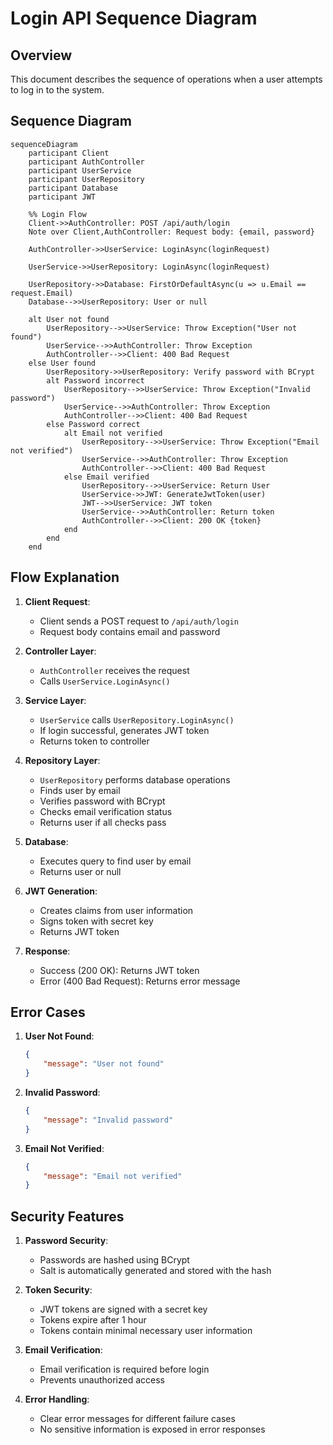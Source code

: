 ﻿# Login API Sequence Diagram

## Overview
This document describes the sequence of operations when a user attempts to log in to the system.

## Sequence Diagram

```mermaid
sequenceDiagram
    participant Client
    participant AuthController
    participant UserService
    participant UserRepository
    participant Database
    participant JWT

    %% Login Flow
    Client->>AuthController: POST /api/auth/login
    Note over Client,AuthController: Request body: {email, password}
    
    AuthController->>UserService: LoginAsync(loginRequest)
    
    UserService->>UserRepository: LoginAsync(loginRequest)
    
    UserRepository->>Database: FirstOrDefaultAsync(u => u.Email == request.Email)
    Database-->>UserRepository: User or null
    
    alt User not found
        UserRepository-->>UserService: Throw Exception("User not found")
        UserService-->>AuthController: Throw Exception
        AuthController-->>Client: 400 Bad Request
    else User found
        UserRepository->>UserRepository: Verify password with BCrypt
        alt Password incorrect
            UserRepository-->>UserService: Throw Exception("Invalid password")
            UserService-->>AuthController: Throw Exception
            AuthController-->>Client: 400 Bad Request
        else Password correct
            alt Email not verified
                UserRepository-->>UserService: Throw Exception("Email not verified")
                UserService-->>AuthController: Throw Exception
                AuthController-->>Client: 400 Bad Request
            else Email verified
                UserRepository-->>UserService: Return User
                UserService->>JWT: GenerateJwtToken(user)
                JWT-->>UserService: JWT token
                UserService-->>AuthController: Return token
                AuthController-->>Client: 200 OK {token}
            end
        end
    end
```

## Flow Explanation

1. **Client Request**:
    - Client sends a POST request to `/api/auth/login`
    - Request body contains email and password

2. **Controller Layer**:
    - `AuthController` receives the request
    - Calls `UserService.LoginAsync()`

3. **Service Layer**:
    - `UserService` calls `UserRepository.LoginAsync()`
    - If login successful, generates JWT token
    - Returns token to controller

4. **Repository Layer**:
    - `UserRepository` performs database operations
    - Finds user by email
    - Verifies password with BCrypt
    - Checks email verification status
    - Returns user if all checks pass

5. **Database**:
    - Executes query to find user by email
    - Returns user or null

6. **JWT Generation**:
    - Creates claims from user information
    - Signs token with secret key
    - Returns JWT token

7. **Response**:
    - Success (200 OK): Returns JWT token
    - Error (400 Bad Request): Returns error message

## Error Cases

1. **User Not Found**:
   ```json
   {
       "message": "User not found"
   }
   ```

2. **Invalid Password**:
   ```json
   {
       "message": "Invalid password"
   }
   ```

3. **Email Not Verified**:
   ```json
   {
       "message": "Email not verified"
   }
   ```

## Security Features

1. **Password Security**:
    - Passwords are hashed using BCrypt
    - Salt is automatically generated and stored with the hash

2. **Token Security**:
    - JWT tokens are signed with a secret key
    - Tokens expire after 1 hour
    - Tokens contain minimal necessary user information

3. **Email Verification**:
    - Email verification is required before login
    - Prevents unauthorized access

4. **Error Handling**:
    - Clear error messages for different failure cases
    - No sensitive information is exposed in error responses 